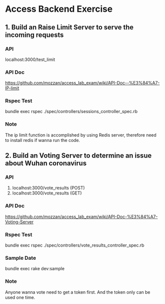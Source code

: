 # Access Backend Exercise

## 1. Build an Raise Limit Server to serve the incoming requests

### API 
localhost:3000/test_limit

### API Doc
https://github.com/mozzan/access_lab_exam/wiki/API-Doc--%E3%84%A7-IP-limit

### Rspec Test
bundle exec rspec ./spec/controllers/sessions_controller_spec.rb 

### Note
The ip limit function is accomplished by using Redis server, therefore need to install redis if wanna run the code.


## 2. Build an Voting Server to determine an issue about Wuhan coronavirus

### API 
1. localhost:3000/vote_results  (POST)
2. localhost:3000/vote_results  (GET)

### API Doc
https://github.com/mozzan/access_lab_exam/wiki/API-Doc-%E3%84%A7-Voting-Server

### Rspec Test
bundle exec rspec ./spec/controllers/vote_results_controller_spec.rb 

### Sample Date
bundle exec rake dev:sample

### Note
Anyone wanna vote need to get a token first. And the token only can be used one time.
